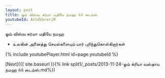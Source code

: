 ```yaml
---
layout: post
title: ஓம் விஸ்வ கர்மா மதியே நமஹ ௧௧ டைம்ஸ்
youtubeId: AntdVereriM
---
```

 
 
 ஓம் விஸ்வ கர்மா மதியே நமஹ  
 
 -  உலகின் அனைத்து செயல்களையும் யார் புரிந்துகொள்கிறார்கள் 
 
  
 
  
 
 
 
 
 
 


{% include youtubePlayer.html id=page.youtubeId %}
 
[Next]({{ site.baseurl }}{% link  split1/_posts/2013-11-24-ஓம் க்ரியா வஸ்தாய நமஹ ௧௧ டைம்ஸ்.md%})
 
